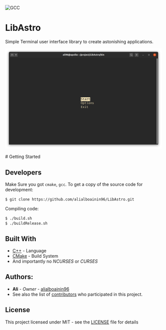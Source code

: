 ![GCC](https://github.com/AliAlboainin96/LibAstro/workflows/GCC/badge.svg)
# LibAstro
Simple Terminal user interface library to create astonishing applications.

<p align="center"><img src="/doc/examples/basic_menu?raw=true"/></p>
# Getting Started

## Developers
Make Sure you got `cmake`, `gcc`. To get a copy of the source code for development:
```shell
$ git clone https://github.com/alialboainin96/LibAstro.git
```
Compiling code:
```shell
$ ./build.sh
$ ./buildRelease.sh
```

## Built With
* [C++](https://en.wikipedia.org/wiki/C%2B%2B) - Language
* [CMake](https://cmake.org) - Build System
* And importantly no *NCURSES* or *CURSES*

## Authors:
* **Ali** - *Owner* - [alialboainin96](https://github.com/alialboainin96)
* See also the list of [contributors](https://github.com/alialboainin96/LibAstro/graphs/contributors) who participated in this project.

## License
This project licensed under MIT - see the [LICENSE](LICENSE) file for details
